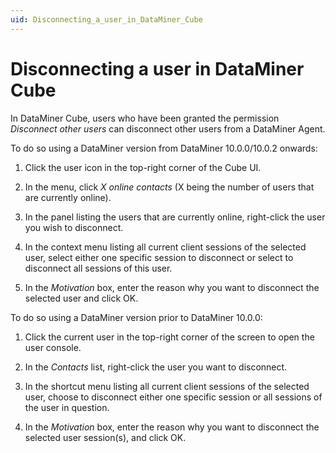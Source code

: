 ```yaml
---
uid: Disconnecting_a_user_in_DataMiner_Cube
---
```


# Disconnecting a user in DataMiner Cube

In DataMiner Cube, users who have been granted the permission *Disconnect other users* can disconnect other users from a DataMiner Agent.

To do so using a DataMiner version from DataMiner 10.0.0/10.0.2 onwards:

1. Click the user icon in the top-right corner of the Cube UI.

2. In the menu, click *X online contacts* (X being the number of users that are currently online).

3. In the panel listing the users that are currently online, right-click the user you wish to disconnect.

4. In the context menu listing all current client sessions of the selected user, select either one specific session to disconnect or select to disconnect all sessions of this user.

5. In the *Motivation* box, enter the reason why you want to disconnect the selected user and click OK.

To do so using a DataMiner version prior to DataMiner 10.0.0:

1. Click the current user in the top-right corner of the screen to open the user console.

2. In the *Contacts* list, right-click the user you want to disconnect.

3. In the shortcut menu listing all current client sessions of the selected user, choose to disconnect either one specific session or all sessions of the user in question.

4. In the *Motivation* box, enter the reason why you want to disconnect the selected user session(s), and click OK.
